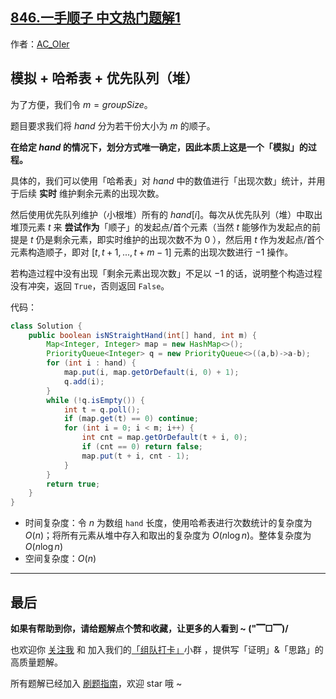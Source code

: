 ## [846.一手顺子 中文热门题解1](https://leetcode.cn/problems/hand-of-straights/solutions/100000/gong-shui-san-xie-shu-ju-jie-gou-mo-ni-t-4hxw)

作者：[AC_OIer](https://leetcode.cn/u/AC_OIer)
## 模拟 + 哈希表 + 优先队列（堆）

为了方便，我们令 $m = groupSize$。

题目要求我们将 $hand$ 分为若干份大小为 $m$ 的顺子。

**在给定 $hand$ 的情况下，划分方式唯一确定，因此本质上这是一个「模拟」的过程。**

具体的，我们可以使用「哈希表」对 $hand$ 中的数值进行「出现次数」统计，并用于后续 **实时** 维护剩余元素的出现次数。

然后使用优先队列维护（小根堆）所有的 $hand[i]$。每次从优先队列（堆）中取出堆顶元素 $t$ 来 **尝试作为**「顺子」的发起点/首个元素（当然 $t$ 能够作为发起点的前提是 $t$ 仍是剩余元素，即实时维护的出现次数不为 $0$ ），然后用 $t$ 作为发起点/首个元素构造顺子，即对 $[t, t + 1, ... , t + m - 1]$ 元素的出现次数进行 $-1$ 操作。

若构造过程中没有出现「剩余元素出现次数」不足以 $-1$ 的话，说明整个构造过程没有冲突，返回 `True`，否则返回 `False`。

代码：
```Java []
class Solution {
    public boolean isNStraightHand(int[] hand, int m) {
        Map<Integer, Integer> map = new HashMap<>();
        PriorityQueue<Integer> q = new PriorityQueue<>((a,b)->a-b);
        for (int i : hand) {
            map.put(i, map.getOrDefault(i, 0) + 1);
            q.add(i);
        }
        while (!q.isEmpty()) {
            int t = q.poll();
            if (map.get(t) == 0) continue;
            for (int i = 0; i < m; i++) {
                int cnt = map.getOrDefault(t + i, 0);
                if (cnt == 0) return false;
                map.put(t + i, cnt - 1);
            }
        }
        return true;
    }
}
```
* 时间复杂度：令 $n$ 为数组 `hand` 长度，使用哈希表进行次数统计的复杂度为 $O(n)$；将所有元素从堆中存入和取出的复杂度为 $O(n\log{n})$。整体复杂度为 $O(n\log{n})$
* 空间复杂度：$O(n)$

---

## 最后

**如果有帮助到你，请给题解点个赞和收藏，让更多的人看到 ~ ("▔□▔)/**

也欢迎你 [关注我](https://oscimg.oschina.net/oscnet/up-19688dc1af05cf8bdea43b2a863038ab9e5.png) 和 加入我们的[「组队打卡」](https://leetcode-cn.com/u/ac_oier/)小群 ，提供写「证明」&「思路」的高质量题解。

所有题解已经加入 [刷题指南](https://github.com/SharingSource/LogicStack-LeetCode/wiki)，欢迎 star 哦 ~ 